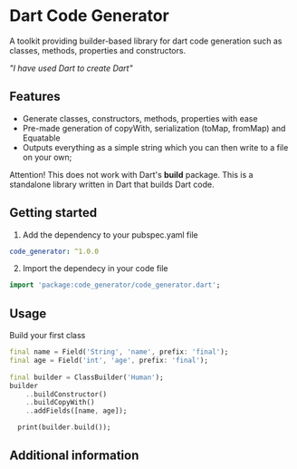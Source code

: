 # Dart Code Generator

A toolkit providing builder-based library for dart code generation such as classes, methods, properties and constructors.

*"I have used Dart to create Dart"*

## Features

- Generate classes, constructors, methods, properties with ease
- Pre-made generation of copyWith, serialization (toMap, fromMap) and Equatable
- Outputs everything as a simple string which you can then write to a file on your own;

Attention! This does not work with Dart's **build** package. This is a standalone library written in Dart that builds Dart code.

## Getting started

1. Add the dependency to your pubspec.yaml file
```yaml
code_generator: ^1.0.0
```

2. Import the dependecy in your code file
```dart
import 'package:code_generator/code_generator.dart';
```

## Usage

Build your first class
```dart
final name = Field('String', 'name', prefix: 'final');
final age = Field('int', 'age', prefix: 'final');
  
final builder = ClassBuilder('Human');
builder
    ..buildConstructor()
    ..buildCopyWith()
    ..addFields([name, age]);

  print(builder.build());
```

## Additional information